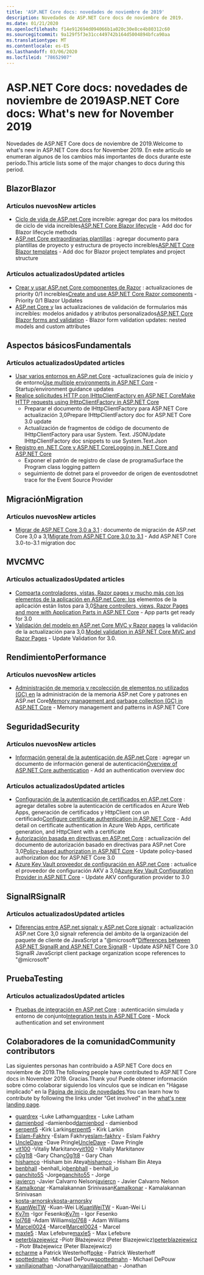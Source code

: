 ```yaml
---
title: 'ASP.NET Core docs: novedades de noviembre de 2019'
description: Novedades de ASP.NET Core docs de noviembre de 2019.
ms.date: 01/21/2020
ms.openlocfilehash: f14e912694d094066b1a020c30e8ce4b80312c60
ms.sourcegitcommit: 9a129f5f3e31cc449742b164d5004894bfca90aa
ms.translationtype: MT
ms.contentlocale: es-ES
ms.lasthandoff: 03/06/2020
ms.locfileid: "78652907"
---
```

# <a name="aspnet-core-docs-whats-new-for-november-2019"></a><span data-ttu-id="eae42-103">ASP.NET Core docs: novedades de noviembre de 2019</span><span class="sxs-lookup"><span data-stu-id="eae42-103">ASP.NET Core docs: What's new for November 2019</span></span>

<span data-ttu-id="eae42-104">Novedades de ASP.NET Core docs de noviembre de 2019.</span><span class="sxs-lookup"><span data-stu-id="eae42-104">Welcome to what's new in ASP.NET Core docs for November 2019.</span></span> <span data-ttu-id="eae42-105">En este artículo se enumeran algunos de los cambios más importantes de docs durante este período.</span><span class="sxs-lookup"><span data-stu-id="eae42-105">This article lists some of the major changes to docs during this period.</span></span>

## <a name="blazor"></a><span data-ttu-id="eae42-106">Blazor</span><span class="sxs-lookup"><span data-stu-id="eae42-106">Blazor</span></span>

### <a name="new-articles"></a><span data-ttu-id="eae42-107">Artículos nuevos</span><span class="sxs-lookup"><span data-stu-id="eae42-107">New articles</span></span>

- <span data-ttu-id="eae42-108">[Ciclo de vida de ASP.net Core](../blazor/lifecycle.md) increíble: agregar doc para los métodos de ciclo de vida increíbles</span><span class="sxs-lookup"><span data-stu-id="eae42-108">[ASP.NET Core Blazor lifecycle](../blazor/lifecycle.md) - Add doc for Blazor lifecycle methods</span></span>
- <span data-ttu-id="eae42-109">[ASP.net Core extraordinarias plantillas](../blazor/templates.md) : agregar documento para plantillas de proyecto y estructura de proyecto increíbles</span><span class="sxs-lookup"><span data-stu-id="eae42-109">[ASP.NET Core Blazor templates](../blazor/templates.md) - Add doc for Blazor project templates and project structure</span></span>

### <a name="updated-articles"></a><span data-ttu-id="eae42-110">Artículos actualizados</span><span class="sxs-lookup"><span data-stu-id="eae42-110">Updated articles</span></span>

- <span data-ttu-id="eae42-111">[Crear y usar ASP.net Core componentes de Razor](../blazor/components.md) : actualizaciones de priority 0/1 increíbles</span><span class="sxs-lookup"><span data-stu-id="eae42-111">[Create and use ASP.NET Core Razor components](../blazor/components.md) - Priority 0/1 Blazor Updates</span></span>
- <span data-ttu-id="eae42-112">[ASP.net Core y](../blazor/forms-validation.md) las actualizaciones de validación de formularios más increíbles: modelos anidados y atributos personalizados</span><span class="sxs-lookup"><span data-stu-id="eae42-112">[ASP.NET Core Blazor forms and validation](../blazor/forms-validation.md) - Blazor form validation updates: nested models and custom attributes</span></span>

## <a name="fundamentals"></a><span data-ttu-id="eae42-113">Aspectos básicos</span><span class="sxs-lookup"><span data-stu-id="eae42-113">Fundamentals</span></span>

### <a name="updated-articles"></a><span data-ttu-id="eae42-114">Artículos actualizados</span><span class="sxs-lookup"><span data-stu-id="eae42-114">Updated articles</span></span>

- <span data-ttu-id="eae42-115">[Usar varios entornos en ASP.net Core](../fundamentals/environments.md) -actualizaciones guía de inicio y de entorno</span><span class="sxs-lookup"><span data-stu-id="eae42-115">[Use multiple environments in ASP.NET Core](../fundamentals/environments.md) - Startup/environment guidance updates</span></span>
- [<span data-ttu-id="eae42-116">Realice solicitudes HTTP con IHttpClientFactory en ASP.NET Core</span><span class="sxs-lookup"><span data-stu-id="eae42-116">Make HTTP requests using IHttpClientFactory in ASP.NET Core</span></span>](../fundamentals/http-requests.md)
  - <span data-ttu-id="eae42-117">Preparar el documento de IHttpClientFactory para ASP.NET Core actualización 3,0</span><span class="sxs-lookup"><span data-stu-id="eae42-117">Prepare IHttpClientFactory doc for ASP.NET Core 3.0 update</span></span>
  - <span data-ttu-id="eae42-118">Actualización de fragmentos de código de documento de IHttpClientFactory para usar System. Text. JSON</span><span class="sxs-lookup"><span data-stu-id="eae42-118">Update IHttpClientFactory doc snippets to use System.Text.Json</span></span>
- [<span data-ttu-id="eae42-119">Registro en .NET Core y ASP.NET Core</span><span class="sxs-lookup"><span data-stu-id="eae42-119">Logging in .NET Core and ASP.NET Core</span></span>](../fundamentals/logging/index.md)
  - <span data-ttu-id="eae42-120">Exponer el patrón de registro de clase de programa</span><span class="sxs-lookup"><span data-stu-id="eae42-120">Surface the Program class logging pattern</span></span>
  - <span data-ttu-id="eae42-121">seguimiento de dotnet para el proveedor de origen de eventos</span><span class="sxs-lookup"><span data-stu-id="eae42-121">dotnet trace for the Event Source Provider</span></span>

## <a name="migration"></a><span data-ttu-id="eae42-122">Migración</span><span class="sxs-lookup"><span data-stu-id="eae42-122">Migration</span></span>

### <a name="new-articles"></a><span data-ttu-id="eae42-123">Artículos nuevos</span><span class="sxs-lookup"><span data-stu-id="eae42-123">New articles</span></span>

- <span data-ttu-id="eae42-124">[Migrar de ASP.NET Core 3,0 a 3,1](../migration/30-to-31.md) : documento de migración de ASP.net Core 3,0 a 3,1</span><span class="sxs-lookup"><span data-stu-id="eae42-124">[Migrate from ASP.NET Core 3.0 to 3.1](../migration/30-to-31.md) - Add ASP.NET Core 3.0-to-3.1 migration doc</span></span>

## <a name="mvc"></a><span data-ttu-id="eae42-125">MVC</span><span class="sxs-lookup"><span data-stu-id="eae42-125">MVC</span></span>

### <a name="updated-articles"></a><span data-ttu-id="eae42-126">Artículos actualizados</span><span class="sxs-lookup"><span data-stu-id="eae42-126">Updated articles</span></span>

- <span data-ttu-id="eae42-127">[Comparta controladores, vistas, Razor pages y mucho más con los elementos de la aplicación en ASP.net Core: los](../mvc/advanced/app-parts.md) elementos de la aplicación están listos para 3,0</span><span class="sxs-lookup"><span data-stu-id="eae42-127">[Share controllers, views, Razor Pages and more with Application Parts in ASP.NET Core](../mvc/advanced/app-parts.md) - App parts get ready for 3.0</span></span>
- <span data-ttu-id="eae42-128">[Validación del modelo en ASP.net Core MVC y Razor pages](../mvc/models/validation.md) la validación de la actualización para 3,0.</span><span class="sxs-lookup"><span data-stu-id="eae42-128">[Model validation in ASP.NET Core MVC and Razor Pages](../mvc/models/validation.md) - Update Validation for 3.0.</span></span>

## <a name="performance"></a><span data-ttu-id="eae42-129">Rendimiento</span><span class="sxs-lookup"><span data-stu-id="eae42-129">Performance</span></span>

### <a name="new-articles"></a><span data-ttu-id="eae42-130">Artículos nuevos</span><span class="sxs-lookup"><span data-stu-id="eae42-130">New articles</span></span>

- <span data-ttu-id="eae42-131">[Administración de memoria y recolección de elementos no utilizados (GC) en](../performance/memory.md) la administración de la memoria ASP.net Core y patrones en ASP.net Core</span><span class="sxs-lookup"><span data-stu-id="eae42-131">[Memory management and garbage collection (GC) in ASP.NET Core](../performance/memory.md) - Memory management and patterns in ASP.NET Core</span></span>

## <a name="security"></a><span data-ttu-id="eae42-132">Seguridad</span><span class="sxs-lookup"><span data-stu-id="eae42-132">Security</span></span>

### <a name="new-articles"></a><span data-ttu-id="eae42-133">Artículos nuevos</span><span class="sxs-lookup"><span data-stu-id="eae42-133">New articles</span></span>

- <span data-ttu-id="eae42-134">[Información general de la autenticación de ASP.net Core](../security/authentication/index.md) : agregar un documento de información general de autenticación</span><span class="sxs-lookup"><span data-stu-id="eae42-134">[Overview of ASP.NET Core authentication](../security/authentication/index.md) - Add an authentication overview doc</span></span>

### <a name="updated-articles"></a><span data-ttu-id="eae42-135">Artículos actualizados</span><span class="sxs-lookup"><span data-stu-id="eae42-135">Updated articles</span></span>

- <span data-ttu-id="eae42-136">[Configuración de la autenticación de certificados en ASP.net Core](../security/authentication/certauth.md) : agregar detalles sobre la autenticación de certificados en Azure Web Apps, generación de certificados y HttpClient con un certificado</span><span class="sxs-lookup"><span data-stu-id="eae42-136">[Configure certificate authentication in ASP.NET Core](../security/authentication/certauth.md) - Add detail on certificate authentication in Azure Web Apps, certificate generation, and HttpClient with a certificate</span></span>
- <span data-ttu-id="eae42-137">[Autorización basada en directivas en ASP.net Core](../security/authorization/policies.md) : actualización del documento de autorización basado en directivas para ASP.net Core 3,0</span><span class="sxs-lookup"><span data-stu-id="eae42-137">[Policy-based authorization in ASP.NET Core](../security/authorization/policies.md) - Update policy-based authorization doc for ASP.NET Core 3.0</span></span>
- <span data-ttu-id="eae42-138">[Azure Key Vault proveedor de configuración en ASP.net Core](../security/key-vault-configuration.md) : actualice el proveedor de configuración AKV a 3,0</span><span class="sxs-lookup"><span data-stu-id="eae42-138">[Azure Key Vault Configuration Provider in ASP.NET Core](../security/key-vault-configuration.md) - Update AKV configuration provider to 3.0</span></span>

## <a name="signalr"></a><span data-ttu-id="eae42-139">SignalR</span><span class="sxs-lookup"><span data-stu-id="eae42-139">SignalR</span></span>

### <a name="updated-articles"></a><span data-ttu-id="eae42-140">Artículos actualizados</span><span class="sxs-lookup"><span data-stu-id="eae42-140">Updated articles</span></span>

- <span data-ttu-id="eae42-141">[Diferencias entre ASP.net signalr y ASP.net Core signalr](../signalr/version-differences.md) : actualización ASP.net Core 3,0 signalr referencia del ámbito de la organización del paquete de cliente de JavaScript a "@microsoft"</span><span class="sxs-lookup"><span data-stu-id="eae42-141">[Differences between ASP.NET SignalR and ASP.NET Core SignalR](../signalr/version-differences.md) - Update ASP.NET Core 3.0 SignalR JavaScript client package organization scope references to "@microsoft"</span></span>

## <a name="testing"></a><span data-ttu-id="eae42-142">Prueba</span><span class="sxs-lookup"><span data-stu-id="eae42-142">Testing</span></span>

### <a name="updated-articles"></a><span data-ttu-id="eae42-143">Artículos actualizados</span><span class="sxs-lookup"><span data-stu-id="eae42-143">Updated articles</span></span>

- <span data-ttu-id="eae42-144">[Pruebas de integración en ASP.net Core](../test/integration-tests.md) : autenticación simulada y entorno de conjunto</span><span class="sxs-lookup"><span data-stu-id="eae42-144">[Integration tests in ASP.NET Core](../test/integration-tests.md) - Mock authentication and set environment</span></span>

## <a name="community-contributors"></a><span data-ttu-id="eae42-145">Colaboradores de la comunidad</span><span class="sxs-lookup"><span data-stu-id="eae42-145">Community contributors</span></span>

<span data-ttu-id="eae42-146">Las siguientes personas han contribuido a ASP.NET Core docs en noviembre de 2019.</span><span class="sxs-lookup"><span data-stu-id="eae42-146">The following people have contributed to ASP.NET Core docs in November 2019.</span></span> <span data-ttu-id="eae42-147">Gracias.</span><span class="sxs-lookup"><span data-stu-id="eae42-147">Thank you!</span></span> <span data-ttu-id="eae42-148">Puede obtener información sobre cómo colaborar siguiendo los vínculos que se indican en "Hágase implicado" en la [Página de inicio de novedades](index.yml).</span><span class="sxs-lookup"><span data-stu-id="eae42-148">You can learn how to contribute by following the links under "Get involved" in the [what's new landing page](index.yml).</span></span>

- <span data-ttu-id="eae42-149">[guardrex](https://github.com/guardrex) -Luke Latham</span><span class="sxs-lookup"><span data-stu-id="eae42-149">[guardrex](https://github.com/guardrex) - Luke Latham</span></span>
- <span data-ttu-id="eae42-150">[damienbod](https://github.com/damienbod) -damienbod</span><span class="sxs-lookup"><span data-stu-id="eae42-150">[damienbod](https://github.com/damienbod) - damienbod</span></span>
- <span data-ttu-id="eae42-151">[serpent5](https://github.com/serpent5) -Kirk Larkin</span><span class="sxs-lookup"><span data-stu-id="eae42-151">[serpent5](https://github.com/serpent5) - Kirk Larkin</span></span>
- <span data-ttu-id="eae42-152">[Eslam-Fakhry](https://github.com/eslam-fakhry) -Eslam Fakhry</span><span class="sxs-lookup"><span data-stu-id="eae42-152">[eslam-fakhry](https://github.com/eslam-fakhry) - Eslam Fakhry</span></span>
- <span data-ttu-id="eae42-153">[UncleDave](https://github.com/UncleDave) -Dave Pringle</span><span class="sxs-lookup"><span data-stu-id="eae42-153">[UncleDave](https://github.com/UncleDave) - Dave Pringle</span></span>
- <span data-ttu-id="eae42-154">[vit100](https://github.com/vit100) -Vitaliy Markitanov</span><span class="sxs-lookup"><span data-stu-id="eae42-154">[vit100](https://github.com/vit100) - Vitaliy Markitanov</span></span>
- <span data-ttu-id="eae42-155">[c0g1t8](https://github.com/c0g1t8) -Gary Chan</span><span class="sxs-lookup"><span data-stu-id="eae42-155">[c0g1t8](https://github.com/c0g1t8) - Gary Chan</span></span>
- <span data-ttu-id="eae42-156">[hishamco](https://github.com/hishamco) -Hisham bin Ateya</span><span class="sxs-lookup"><span data-stu-id="eae42-156">[hishamco](https://github.com/hishamco) - Hisham Bin Ateya</span></span>
- <span data-ttu-id="eae42-157">[benbhall](https://github.com/benbhall) -benhall_io</span><span class="sxs-lookup"><span data-stu-id="eae42-157">[benbhall](https://github.com/benbhall) - benhall_io</span></span>
- <span data-ttu-id="eae42-158">[ganchito55](https://github.com/ganchito55) -Jorge</span><span class="sxs-lookup"><span data-stu-id="eae42-158">[ganchito55](https://github.com/ganchito55) - Jorge</span></span>
- <span data-ttu-id="eae42-159">[javiercn](https://github.com/javiercn) -Javier Calvarro Nelson</span><span class="sxs-lookup"><span data-stu-id="eae42-159">[javiercn](https://github.com/javiercn) - Javier Calvarro Nelson</span></span>
- <span data-ttu-id="eae42-160">[Kamalkonar](https://github.com/Kamalkonar) -Kamalakannan Srinivasan</span><span class="sxs-lookup"><span data-stu-id="eae42-160">[Kamalkonar](https://github.com/Kamalkonar) - Kamalakannan Srinivasan</span></span>
- [<span data-ttu-id="eae42-161">kosta-arnorsky</span><span class="sxs-lookup"><span data-stu-id="eae42-161">kosta-arnorsky</span></span>](https://github.com/kosta-arnorsky) 
- <span data-ttu-id="eae42-162">[KuanWeiTW](https://github.com/KuanWeiTW) -Kuan-Wei Li</span><span class="sxs-lookup"><span data-stu-id="eae42-162">[KuanWeiTW](https://github.com/KuanWeiTW) - Kuan-Wei Li</span></span>
- <span data-ttu-id="eae42-163">[Ky7m](https://github.com/Ky7m) -Igor Fesenko</span><span class="sxs-lookup"><span data-stu-id="eae42-163">[Ky7m](https://github.com/Ky7m) - Igor Fesenko</span></span>
- <span data-ttu-id="eae42-164">[lol768](https://github.com/lol768) -Adam Williams</span><span class="sxs-lookup"><span data-stu-id="eae42-164">[lol768](https://github.com/lol768) - Adam Williams</span></span>
- <span data-ttu-id="eae42-165">[Marcel0024](https://github.com/Marcel0024) -Marcel</span><span class="sxs-lookup"><span data-stu-id="eae42-165">[Marcel0024](https://github.com/Marcel0024) - Marcel</span></span>
- <span data-ttu-id="eae42-166">[maxle5](https://github.com/maxle5) : Max Lefebvre</span><span class="sxs-lookup"><span data-stu-id="eae42-166">[maxle5](https://github.com/maxle5) - Max Lefebvre</span></span>
- <span data-ttu-id="eae42-167">[peterblazejewicz](https://github.com/peterblazejewicz) -Piotr Błażejewicz (Peter Blazejewicz)</span><span class="sxs-lookup"><span data-stu-id="eae42-167">[peterblazejewicz](https://github.com/peterblazejewicz) - Piotr Błażejewicz (Peter Blazejewicz)</span></span>
- <span data-ttu-id="eae42-168">[echarme](https://github.com/poke) a Patrick Westerhoff</span><span class="sxs-lookup"><span data-stu-id="eae42-168">[poke](https://github.com/poke) - Patrick Westerhoff</span></span>
- <span data-ttu-id="eae42-169">[spottedmahn](https://github.com/spottedmahn) -Michael DePouw</span><span class="sxs-lookup"><span data-stu-id="eae42-169">[spottedmahn](https://github.com/spottedmahn) - Michael DePouw</span></span>
- <span data-ttu-id="eae42-170">[vanillajonathan](https://github.com/vanillajonathan) -Jonathan</span><span class="sxs-lookup"><span data-stu-id="eae42-170">[vanillajonathan](https://github.com/vanillajonathan) - Jonathan</span></span>

